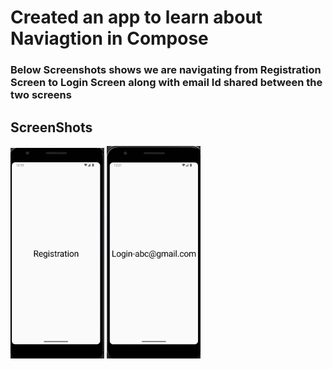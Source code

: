 # Created an app to learn about Naviagtion in Compose


### Below Screenshots shows we are navigating from Registration Screen to Login Screen along with email Id shared between the two screens 
## ScreenShots

<img src="images/registration.png" alt="Screenshot 1" width="150"/>  <img src="images/nav_login.png" alt="Screenshot 2" width="150"/>
